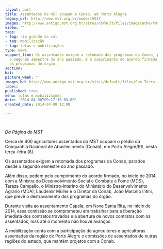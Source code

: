 ```yaml
---
layout: post
title: Assentados do MST ocupam a Conab, em Porto Alegre
legacy_url: http://www.mst.org.br/node/15937
images: http://www.antigo.mst.org.br/sites/default/files/imagecache/foto_destaque/Sem Terra.jpg
video: ''
tags:
- tag: rio grande do sul
- tag: mobilização
- tag: lutas e mobilizações
type: news
support_line: Os assentados exigem a retomada dos programas da Conab, parados desde
  o segundo semestre do ano passado, e o cumprimento do acordo firmado para destravar
  os programas do órgão.
section: 
hat: ''
picture_week: ''
images_hd: http://www.antigo.mst.org.br/sites/default/files/Sem Terra.jpg
label: 
published: true
menu: lutas e mobilizações
date: '2014-04-08T09:17:10-03:00'
created_date: 2014-04-08 12:00

---
```

<p class="MsoNormal">&nbsp;</p><p class="MsoNormal"><em>Da Página do MST<br></em></p><p class="MsoNormal">Cerca de 400 agricultores assentados do MST ocupam o prédio da Companhia Nacional de Abastecimento (Conab), em Porto Alegre/RS, nesta terça-feira (8).</p><p class="MsoNormal">Os assentados exigem a retomada dos programas da Conab, parados desde o segundo semestre do ano passado.</p><p class="MsoNormal">Além disso, pedem pelo cumprimento do acordo firmado, no início de 2014, com a Ministra do Desenvolvimento Social e Combate à Fome (MDS), Tereza Campello, o Ministro-interino do Ministério do Desenvolvimento Agrário (MDA), Laudemir Müller e o Diretor da Conab, João Marcelo Intini, que prevê o destravamento dos programas do órgão.</p><p class="MsoNormal">Durante visita ao assentamento Capela, em Nova Santa Rita, no início de 2014, essa comissão se comprometeu em trabalhar para a liberação imediata dos contratos travados e a abertura de novos contratos com os assentados, mas até o momento não houve avanços.</p><p class="MsoNormal">A mobilização conta com a participação de agricultores e agricultoras assentadas da região de Porto Alegre e comissões de assentados de outras regiões do estado, que mantém projetos com a Conab.</p><p class="MsoNormal">&nbsp;</p><p class="MsoNormal">&nbsp;</p>
